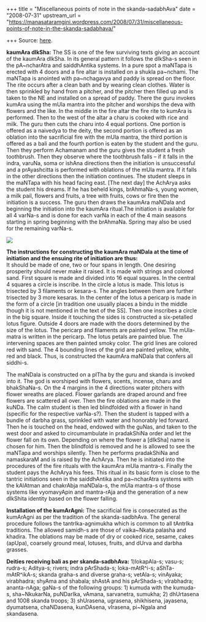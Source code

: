 +++
title = "Miscellaneous points of note in the skanda-sadabhAva"
date = "2008-07-31"
upstream_url = "https://manasataramgini.wordpress.com/2008/07/31/miscellaneous-points-of-note-in-the-skanda-sadabhava/"

+++
Source: [here](https://manasataramgini.wordpress.com/2008/07/31/miscellaneous-points-of-note-in-the-skanda-sadabhava/).

**kaumAra dIkSha:** The SS is one of the few surviving texts giving an account of the kaumAra dIkSha. In its general pattern it follows the dIkSha-s seen in the pA\~ncharAtra and saiddhAntika systems. In a pure spot a maNTapa is erected with 4 doors and a fire altar is installed on a shukla pa\~nchami. The maNTapa is anointed with pa\~nchagavya and paddy is spread on the floor. The rite occurs after a clean bath and by wearing clean clothes. Water is then sprinkled by hand from a pitcher, and the pitcher then filled up and is taken to the NE and installed on a spread of paddy. There the guru invokes kumAra using the mUla mantra into the pitcher and worships the deva with flowers and the like. In the middle in the fire altar the fire rite to kumAra is performed. Then to the west of the altar a charu is cooked with rice and milk. The guru then cuts the charu into 4 equal portions. One portion is offered as a naivedya to the deity, the second portion is offered as an oblation into the sacrificial fire with the mUla mantra, the third portion is offered as a bali and the fourth portion is eaten by the student and the guru. Then they perform Achamanam and the guru gives the student a fresh toothbrush. Then they observe where the toothbrush falls – if it falls in the indra, varuNa, soma or ishAna directions then the initiation is unsuccessful and a prAyashcitta is performed with oblations of the mUla mantra. If it falls in the other directions then the initiation continues. The student sleeps in the maNTapa with his head facing east. \[The next day\] the AchArya asks the student his dreams. If he has beheld kings, brAhmaNa-s, young women, a milk pail, flowers and fruits, a tree with fruits, cows or fire then the initiation is a success. The guru then draws the kaumAra maNDala and beginning the initiation into the kaumAra ritual.The initiation is available for all 4 varNa-s and is done for each varNa in each of the 4 main seasons starting in spring beginning with the brAhmaNa. Spring may also be used for the remaining varNa-s.

[![](https://i2.wp.com/farm4.static.flickr.com/3097/2721966612_3c61582a41_o.png)](http://farm4.static.flickr.com/3097/2721966612_3c61582a41_o.png)

**The instructions for constructing the kaumAra maNDala at the time of initiation and the ensuing rite of initiation are thus:**  
It should be made of one, two or four spans in length. One desiring prosperity should never make it raised. It is made with strings and colored sand. First square is made and divided into 16 equal squares. In the central 4 squares a circle is inscribe. In the circle a lotus is made. This lotus is trisected by 3 filaments or kesara-s. The angles between them are further trisected by 3 more kesaras. In the center of the lotus a pericarp is made in the form of a circle \[in tradition one usually places a bindu in the middle though it is not mentioned in the text of the SS\]. Then one inscribes a circle in the big square. Inside it touching the sides is constructed a six-petalled lotus figure. Outside 4 doors are made with the doors determined by the size of the lotus. The pericarp and filaments are painted yellow. The mUla-matra is written in the pericarp. The lotus petals are painted blue. The intervening spaces are then painted smoky color. The grid lines are colored red with sand. The 4 bounding lines of the grid are painted yellow, white, red and black. Thus, is constructed the kaumAra maNDala that confers all siddhi-s.

The maNDala is constructed on a pITha by the guru and skanda is invoked into it. The god is worshiped with flowers, scents, incense, charu and bhakShaNa-s. On the 4 margins in the 4 directions water pitchers with flower wreaths are placed. Flower garlands are draped around and free flowers are scattered all over. Then the fire oblations are made in the kuNDa. The calm student is then led blindfolded with a flower in hand
(specific for the respective varNa-s?). Then the student is tapped with
a bundle of darbha grass, sprinkled with water and honorably led forward. Then he is touched on the head, endowed with the guNas, and taken to the west door and asked to circumambulate in pradakShiNa order and let the flower fall on its own. Depending on where the flower a \[dIkSha\] name is chosen for him. Then the blindfold is removed and he is allowed to see the maNTapa and worships silently. Then he performs pradakShiNa and namaskaraM and is raised by the AchArya. Then he is initiated into the procedures of the fire rituals with the kaumAra mUla mantra-s. Finally the student pays the AchArya his fees. This ritual in its basic form is close to the tantric initiations seen in the saiddhAntika and pa\~ncharAtra systems with the kAlAtman and chakrAbja maNDala-s, the mUla mantra-s of those systems like vyomavyApin and mantra-rAja and the generation of a new dIkShita identity based on the flower falling.

**Installation of the kumArAgni:** The sacrificial fire is consecrated as the kumArAgni as per the tradition of the skanda-sadbhAva. The general procedure follows the tantrIka-agnimukha which is common to all tAntrIka traditions. The allowed samidh-s are those of vaika\~Nkata palasha and khadira. The oblations may be made of dry or cooked rice, sesame, cakes (apUpa), coarsely ground meal, lotuses, fruits, and dUrva and darbha grasses.

**Deities receiving bali as per skanda-sadbhAva:** 1)lokapAla-s; vasu-s; rudra-s; Aditya-s; rivers; indra pArShada-s; loka-mAtR^i-s; aShTa-mAtR^ikA-s; skanda graha-s and diverse graha-s; vetAla-s; vinAyaka; virabhadra; shyAma and shabala; shAstA and his pArShada-s; vIrabhadra; ananta-nAga; gaNa-s of the following groups: 1) kumuda with the kumuda-s, sha\~NkukarNa, puNDarIka, vAmana, sarvanetra, sumukha; 2) dhUrtasena and 1008 skanda troops; 3) shUrasena, ugrasena, shikhisena, jayasena, dyumatsena, chaNDasena, kunDAsena, vIrasena, pi\~Ngala and skandasena.

